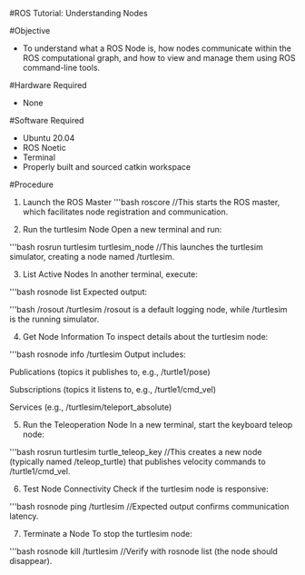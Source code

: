 #ROS Tutorial: Understanding Nodes

#Objective
- To understand what a ROS Node is, how nodes communicate within the ROS computational graph, and how to view and manage them using ROS command-line tools.

#Hardware Required
- None

#Software Required
- Ubuntu 20.04
- ROS Noetic
- Terminal
- Properly built and sourced catkin workspace

#Procedure
1. Launch the ROS Master
'''bash
roscore
//This starts the ROS master, which facilitates node registration and communication.

2. Run the turtlesim Node
Open a new terminal and run:

'''bash
rosrun turtlesim turtlesim_node
//This launches the turtlesim simulator, creating a node named /turtlesim.

3. List Active Nodes
In another terminal, execute:

'''bash
rosnode list
Expected output:

'''bash
/rosout
/turtlesim
/rosout is a default logging node, while /turtlesim is the running simulator.

4. Get Node Information
To inspect details about the turtlesim node:

'''bash
rosnode info /turtlesim
Output includes:

Publications (topics it publishes to, e.g., /turtle1/pose)

Subscriptions (topics it listens to, e.g., /turtle1/cmd_vel)

Services (e.g., /turtlesim/teleport_absolute)

5. Run the Teleoperation Node
In a new terminal, start the keyboard teleop node:

'''bash
rosrun turtlesim turtle_teleop_key
//This creates a new node (typically named /teleop_turtle) that publishes velocity commands to /turtle1/cmd_vel.

6. Test Node Connectivity
Check if the turtlesim node is responsive:

'''bash
rosnode ping /turtlesim
//Expected output confirms communication latency.

7. Terminate a Node
To stop the turtlesim node:

'''bash
rosnode kill /turtlesim
//Verify with rosnode list (the node should disappear).
